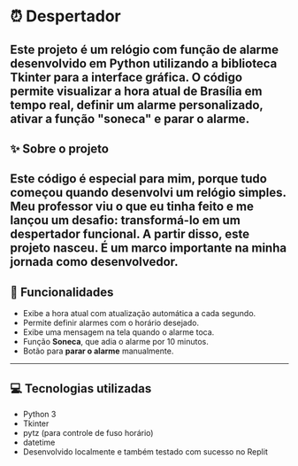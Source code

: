 # ⏰ Despertador
Este projeto é um **relógio com função de alarme** desenvolvido em Python utilizando a biblioteca Tkinter para a interface gráfica. O código permite visualizar a hora atual de Brasília em tempo real, definir um alarme personalizado, ativar a função "soneca" e parar o alarme.
---

## ✨ Sobre o projeto
Este código é **especial para mim**, porque tudo começou quando desenvolvi um relógio simples. Meu professor viu o que eu tinha feito e me lançou um desafio: **transformá-lo em um despertador funcional**. A partir disso, este projeto nasceu. É um marco importante na minha jornada como desenvolvedor.
---

## 🧠 Funcionalidades
- Exibe a hora atual com atualização automática a cada segundo.
- Permite definir alarmes com o horário desejado.
- Exibe uma mensagem na tela quando o alarme toca.
- Função **Soneca**, que adia o alarme por 10 minutos.
- Botão para **parar o alarme** manualmente.
---

## 💻 Tecnologias utilizadas
- Python 3
- Tkinter
- pytz (para controle de fuso horário)
- datetime
- Desenvolvido localmente e também testado com sucesso no Replit
